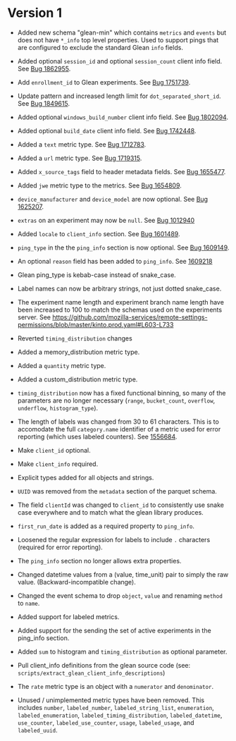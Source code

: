 # Version 1

- Added new schema "glean-min" which contains `metrics` and `events` but does not have `*_info` top level properties. Used to support pings that are configured to exclude the standard Glean `info` fields.

- Added optional `session_id` and optional `session_count` client info field. See [Bug 1862955](https://bugzilla.mozilla.org/show_bug.cgi?id=1862955).

- Add `enrollment_id` to Glean experiments. See [Bug 1751739](https://bugzilla.mozilla.org/show_bug.cgi?id=1751739).

- Update pattern and increased length limit for `dot_separated_short_id`. See [Bug 1849615](https://bugzilla.mozilla.org/show_bug.cgi?id=1849615).

- Added optional `windows_build_number` client info field. See [Bug 1802094](https://bugzilla.mozilla.org/show_bug.cgi?id=1802094).

- Added optional `build_date` client info field. See [Bug 1742448](https://bugzilla.mozilla.org/show_bug.cgi?id=1742448).

- Added a `text` metric type. See [Bug 1712783](https://bugzilla.mozilla.org/show_bug.cgi?id=1712783).

- Added a `url` metric type. See [Bug 1719315](https://bugzilla.mozilla.org/show_bug.cgi?id=1719315).

- Added `x_source_tags` field to header metadata fields. See [Bug 1655477](https://bugzilla.mozilla.org/show_bug.cgi?id=1655477).

- Added `jwe` metric type to the metrics. See [Bug 1654809](https://bugzilla.mozilla.org/show_bug.cgi?id=1654809).

- `device_manufacturer` and `device_model` are now optional. See [Bug 1625207](https://bugzilla.mozilla.org/show_bug.cgi?id=1625207).

- `extras` on an experiment may now be `null`.  See [Bug 1012940](https://bugzilla.mozilla.org/show_bug.cgi?id=1612940)
   
- Added `locale` to `client_info` section. See [Bug 1601489](https://bugzilla.mozilla.org/show_bug.cgi?id=1601489).

- `ping_type` in the the `ping_info` section is now optional. See [Bug 1609149](https://bugzilla.mozilla.org/show_bug.cgi?id=1609149).

- An optional `reason` field has been added to `ping_info`. See [1609218](https://bugzilla.mozilla.org/show_bug.cgi?id=1609218)

- Glean ping_type is kebab-case instead of snake_case.

- Label names can now be arbitrary strings, not just dotted snake_case.

- The experiment name length and experiment branch name length have been increased to 100 to match the schemas used on the experiments server.  See https://github.com/mozilla-services/remote-settings-permissions/blob/master/kinto.prod.yaml#L603-L733

- Reverted `timing_distribution` changes

- Added a memory_distribution metric type.

- Added a `quantity` metric type.

- Added a custom_distribution metric type.

- `timing_distribution` now has a fixed functional binning, so many of the
  parameters are no longer necessary (`range`, `bucket_count`, `overflow`,
  `underflow`, `histogram_type`).

- The length of labels was changed from 30 to 61 characters. This is to
  accomodate the full `category.name` identifier of a metric used for error
  reporting (which uses labeled counters).  See [1556684](https://bugzilla.mozilla.org/show_bug.cgi?id=1556684).

- Make `client_id` optional.

- Make `client_info` required.

- Explicit types added for all objects and strings.

- `UUID` was removed from the `metadata` section of the parquet schema.

- The field `clientId` was changed to `client_id` to consistently use snake case
  everywhere and to match what the glean library produces.

- `first_run_date` is added as a required property to `ping_info`.

- Loosened the regular expression for labels to include `.` characters
  (required for error reporting).

- The `ping_info` section no longer allows extra properties.

- Changed datetime values from a (value, time_unit) pair to simply the raw
  value.  (Backward-incompatible change).

- Changed the event schema to drop `object`, `value` and renaming
  `method` to `name`.

- Added support for labeled metrics.

- Added support for the sending the set of active experiments in the ping_info
  section.

- Added `sum` to histogram and `timing_distribution` as optional parameter.

- Pull client_info definitions from the glean source code (see:
  `scripts/extract_glean_client_info_descriptions`)
  
- The `rate` metric type is an object with a `numerator` and `denominator`.

- Unused / unimplemented metric types have been removed. This includes `number`,
  `labeled_number`, `labeled_string_list`, `enumeration`, `labeled_enumeration`,
  `labeled_timing_distribution`, `labeled_datetime`, `use_counter`,
  `labeled_use_counter`, `usage`, `labeled_usage`, and `labeled_uuid`.
